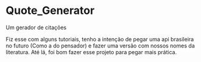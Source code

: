 # Quote_Generator
Um gerador de citações

Fiz esse com alguns tutoriais, tenho a intenção de pegar uma api brasileira no futuro (Como a do pensador) e fazer uma versão com nossos nomes da literatura.
Até lá, foi bom fazer esse projeto para pegar mais prática.
